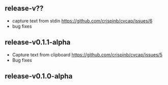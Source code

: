 ## release-v??
* capture text from stdin
  https://github.com/crispinb/cvcap/issues/6
* bug fixes

## release-v0.1.1-alpha

* Capture text from clipboard
  https://github.com/crispinb/cvcap/issues/5
* Bug fixes

## release-v0.1.0-alpha